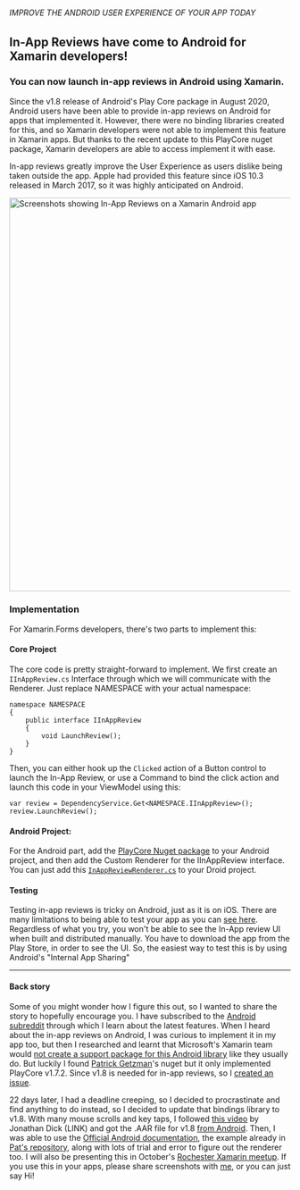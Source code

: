 ###### IMPROVE THE ANDROID USER EXPERIENCE OF YOUR APP TODAY
## In-App Reviews have come to Android for Xamarin developers!
### You can now launch in-app reviews in Android using Xamarin.

Since the v1.8 release of Android's Play Core package in August 2020, Android users have been able to provide in-app reviews on Android for apps that implemented it. However, there were no binding libraries created for this, and so Xamarin developers were not able to implement this feature in Xamarin apps. But thanks to the recent update to this PlayCore nuget package, Xamarin developers are able to access implement it with ease.

In-app reviews greatly improve the User Experience as users dislike being taken outside the app. Apple had provided this feature since iOS 10.3 released in March 2017, so it was highly anticipated on Android.

<img width="705" alt="Screenshots showing In-App Reviews on a Xamarin Android app" src="https://user-images.githubusercontent.com/8262287/93619419-8802e580-f9a6-11ea-9c80-920f8a3fb196.png">

### Implementation

For Xamarin.Forms developers, there's two parts to implement this:

#### Core Project

The core code is pretty straight-forward to implement. We first create an `IInAppReview.cs` Interface through which we will communicate with the Renderer. Just replace NAMESPACE with your actual namespace:
```
namespace NAMESPACE
{
    public interface IInAppReview
    {
        void LaunchReview();
    }
}
```
Then, you can either hook up the `Clicked` action of a Button control to launch the In-App Review, or use a Command to bind the click action and launch this code in your ViewModel using this:
```
var review = DependencyService.Get<NAMESPACE.IInAppReview>();
review.LaunchReview();
```

#### Android Project:
For the Android part, add the [PlayCore Nuget package](https://www.nuget.org/packages/PlayCore/) to your Android project, and then add the Custom Renderer for the IInAppReview interface. You can just add this [`InAppReviewRenderer.cs`](https://gist.github.com/saamerm/bc3f7bd9e96bd4b027ddfaec3a0876a8) to your Droid project.

#### Testing
Testing in-app reviews is tricky on Android, just as it is on iOS. There are many limitations to being able to test your app as you can [see here](https://developer.android.com/guide/playcore/in-app-review/test). Regardless of what you try, you won't be able to see the In-App review UI when built and distributed manually. You have to download the app from the Play Store, in order to see the UI. So, the easiest way to test this is by using Android's "Internal App Sharing"


---

#### Back story
Some of you might wonder how  I figure this out, so I wanted to share the story to hopefully encourage you. I have subscribed to the [Android subreddit](https://www.reddit.com/r/androiddev/) through which I learn about the latest features. When I heard about the in-app reviews on Android, I was curious to implement it in my app too, but then I researched and learnt that Microsoft's Xamarin team would [not create a support package for this Android library](https://github.com/xamarin/GooglePlayServicesComponents/issues/221) like they usually do. But luckily I found [Patrick Getzman](https://github.com/PatGet)'s nuget but it only implemented PlayCore v1.7.2. Since v1.8 is needed for in-app reviews, so I [created an issue](https://github.com/PatGet/XamarinPlayCoreUpdater/issues/2). 

22 days later, I had a deadline creeping, so I decided to procrastinate and find anything to do instead, so I decided to update that bindings library to v1.8. With many mouse scrolls and key taps, I followed [this video](https://www.youtube.com/watch?v=NyqxScrnJKw) by Jonathan Dick (LINK) and got the .AAR file for v1.8 [from Android](https://developer.android.com/guide/playcore#native). Then, I was able to use the [Official Android documentation](https://developer.android.com/guide/playcore/in-app-review/kotlin-java#java), the example already in [Pat's repository](https://github.com/PatGet/XamarinPlayCoreUpdater), along with lots of trial and error to figure out the renderer too. I will also be presenting this in October's [Rochester Xamarin meetup](https://twitter.com/rocxamarin). If you use this in your apps, please share screenshots with [me](https://twitter.com/rocxamarin), or you can just say Hi!
